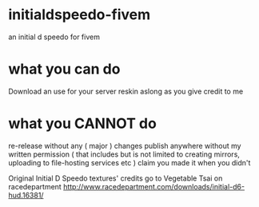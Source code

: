 # initialdspeedo-fivem
an initial d speedo for fivem

# what you can do
Download an use for your server
reskin aslong as you give credit to me

# what you CANNOT do
re-release without any ( major ) changes
publish anywhere without my written permission ( that includes but is not limited to creating mirrors, uploading to file-hosting services etc )
claim you made it when you didn't


Original Initial D Speedo textures' credits go to Vegetable Tsai on 
racedepartment http://www.racedepartment.com/downloads/initial-d6-hud.16381/
